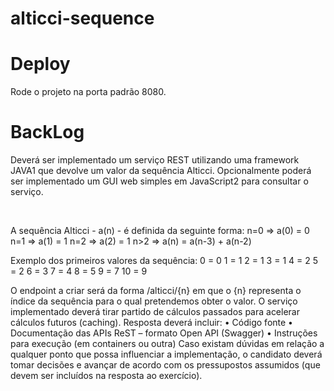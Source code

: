 # alticci-sequence

<h1> Deploy </h1>
<p>Rode o projeto na porta padrão 8080.</p>

<h1> BackLog </h1>

<p>Deverá ser implementado um serviço REST utilizando uma framework JAVA1 que devolve um valor da sequência Alticci.
Opcionalmente poderá ser implementado um GUI web simples em JavaScript2 para consultar o serviço.</p>
<br>
<p>
A sequência Alticci - a(n) - é definida da seguinte forma:
n=0 => a(0) = 0
n=1 => a(1) = 1
n=2 => a(2) = 1
n>2 => a(n) = a(n-3) + a(n-2)
</p>  
  <p>
Exemplo dos primeiros valores da sequência:
0 = 0
1 = 1 
2 = 1
3 = 1
4 = 2
5 = 2
6 = 3
7 = 4
8 = 5
9 = 7
10 = 9 
  
  </p>
  <p>
O endpoint a criar será da forma <baseurl>/alticci/{n} em que o {n} representa o índice da sequência para o qual pretendemos obter o valor.
O serviço implementado deverá tirar partido de cálculos passados para acelerar cálculos futuros (caching).
Resposta deverá incluir:
• Código fonte
• Documentação das APIs ReST – formato Open API (Swagger)
• Instruções para execução (em containers ou outra)
Caso existam dúvidas em relação a qualquer ponto que possa influenciar a implementação, o candidato deverá tomar decisões e avançar de acordo com os pressupostos assumidos (que devem ser incluídos na resposta ao exercício).

  </p>
